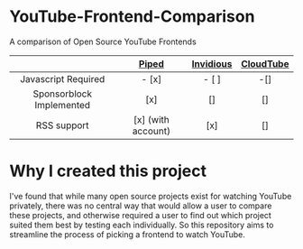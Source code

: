 # YouTube-Frontend-Comparison
A comparison of Open Source YouTube Frontends

| | [Piped](https://github.com/TeamPiped/Piped) | [Invidious](https://github.com/iv-org/invidious) | [CloudTube](https://sr.ht/~cadence/tube) |
| :---: | :---: | :---: | :---: |
| Javascript Required | - [x] |- [ ] |-[] |
| Sponsorblock Implemented| [x] | [] | []|
| RSS support | [x] (with account) | [x] | [] |

# Why I created this project

I've found that while many open source projects exist for watching YouTube privately, there was no central way that would allow a user to compare these projects, and otherwise required a user to find out which project suited them best by testing each individually. So this repository aims to streamline the process of picking a frontend to watch YouTube.
